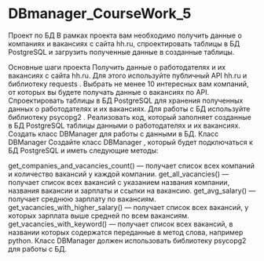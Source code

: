 # DBmanager_CourseWork_5
Проект по БД В рамках проекта вам необходимо получить данные о компаниях и вакансиях с сайта hh.ru, спроектировать таблицы в БД PostgreSQL и загрузить полученные данные в созданные таблицы.

Основные шаги проекта Получить данные о работодателях и их вакансиях с сайта hh.ru. Для этого используйте публичный API hh.ru и библиотеку requests . Выбрать не менее 10 интересных вам компаний, от которых вы будете получать данные о вакансиях по API. Спроектировать таблицы в БД PostgreSQL для хранения полученных данных о работодателях и их вакансиях. Для работы с БД используйте библиотеку psycopg2 . Реализовать код, который заполняет созданные в БД PostgreSQL таблицы данными о работодателях и их вакансиях. Создать класс DBManager для работы с данными в БД. Класс DBManager Создайте класс DBManager , который будет подключаться к БД PostgreSQL и иметь следующие методы:

get_companies_and_vacancies_count() — получает список всех компаний и количество вакансий у каждой компании. get_all_vacancies() — получает список всех вакансий с указанием названия компании, названия вакансии и зарплаты и ссылки на вакансию. get_avg_salary() — получает среднюю зарплату по вакансиям. get_vacancies_with_higher_salary() — получает список всех вакансий, у которых зарплата выше средней по всем вакансиям. get_vacancies_with_keyword() — получает список всех вакансий, в названии которых содержатся переданные в метод слова, например python. Класс DBManager должен использовать библиотеку psycopg2 для работы с БД.
